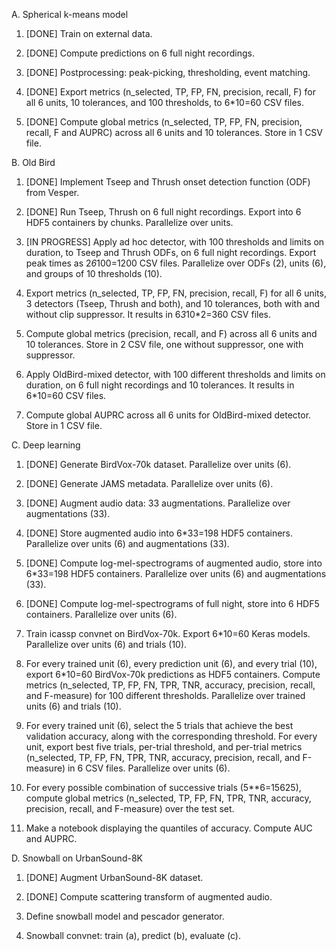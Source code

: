 A. Spherical k-means model
1. [DONE] Train on external data.

2. [DONE] Compute predictions on 6 full night recordings.

3. [DONE] Postprocessing: peak-picking, thresholding, event matching.

4. [DONE] Export metrics (n_selected, TP, FP, FN, precision, recall, F)
for all 6 units, 10 tolerances, and 100 thresholds, to 6*10=60 CSV files.

5. [DONE] Compute global metrics (n_selected, TP, FP, FN, precision, recall, F and AUPRC) across all 6 units and 10 tolerances. Store in 1 CSV file.


B. Old Bird
1. [DONE] Implement Tseep and Thrush onset detection function (ODF) from Vesper.

2. [DONE] Run Tseep, Thrush on 6 full night recordings. Export into 6 HDF5 containers by chunks. Parallelize over units.

3. [IN PROGRESS] Apply ad hoc detector, with 100 thresholds and limits on duration, to Tseep and Thrush ODFs, on 6 full night recordings. Export peak times as 2*6*100=1200 CSV files. Parallelize over ODFs (2), units (6), and groups of 10 thresholds (10).

4. Export metrics (n_selected, TP, FP, FN, precision, recall, F) for all 6
units, 3 detectors (Tseep, Thrush and both), and 10 tolerances, both with and without clip suppressor. It results in 6*3*10*2=360 CSV files.

5. Compute global metrics (precision, recall, and F) across all 6 units and
10 tolerances. Store in 2 CSV file, one without suppressor, one with suppressor.

6. Apply OldBird-mixed detector, with 100 different thresholds and limits
on duration, on 6 full night recordings and 10 tolerances. It results in 6*10=60 CSV files.

7. Compute global AUPRC across all 6 units for OldBird-mixed detector. Store in 1 CSV file.


C. Deep learning
1. [DONE] Generate BirdVox-70k dataset. Parallelize over units (6).

2. [DONE] Generate JAMS metadata. Parallelize over units (6).

3. [DONE] Augment audio data: 33 augmentations. Parallelize over augmentations (33).

4. [DONE] Store augmented audio into 6*33=198 HDF5 containers. Parallelize over units (6) and augmentations (33).

5. [DONE] Compute log-mel-spectrograms of augmented audio, store into 6*33=198 HDF5 containers. Parallelize over units (6) and augmentations (33).

6. [DONE] Compute log-mel-spectrograms of full night, store into 6 HDF5 containers. Parallelize over units (6).

7. Train icassp convnet on BirdVox-70k. Export 6*10=60 Keras models. Parallelize over units (6) and trials (10).

8. For every trained unit (6), every prediction unit (6), and every trial (10), export 6*10=60 BirdVox-70k predictions as HDF5 containers. Compute metrics (n_selected, TP, FP, FN, TPR, TNR, accuracy, precision, recall, and F-measure) for 100 different thresholds. Parallelize over trained units (6) and trials (10).

8. For every trained unit (6), select the 5 trials that achieve the best validation accuracy, along with the corresponding threshold. For every unit, export best five trials, per-trial threshold, and per-trial metrics (n_selected, TP, FP, FN, TPR, TNR, accuracy, precision, recall, and F-measure) in 6 CSV files. Parallelize over units (6).

9. For every possible combination of successive trials (5**6=15625), compute global metrics (n_selected, TP, FP, FN, TPR, TNR, accuracy, precision, recall, and F-measure) over the test set.

10. Make a notebook displaying the quantiles of accuracy. Compute AUC and AUPRC.


D. Snowball on UrbanSound-8K
1. [DONE] Augment UrbanSound-8K dataset.

2. [DONE] Compute scattering transform of augmented audio.

3. Define snowball model and pescador generator.

4. Snowball convnet: train (a), predict (b), evaluate (c).